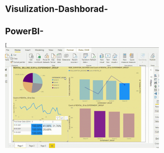 # Visulization-Dashborad-

# PowerBI-

[![Alt text for your video](https://github.com/nandita96/Visulization-Dashborad-/blob/main/Media1.gif)
